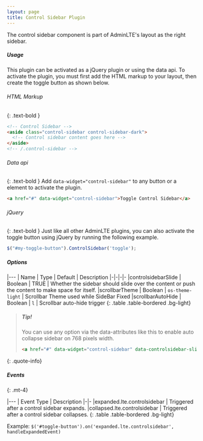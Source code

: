 ```yaml
---
layout: page
title: Control Sidebar Plugin
---
```


The control sidebar component is part of AdminLTE's layout as the right sidebar. 

##### Usage
This plugin can be activated as a jQuery plugin or using the data api. To activate the plugin, you must first add the HTML markup to your layout, then create the toggle button as shown below. 

###### HTML Markup
{: .text-bold }
```html
<!-- Control Sidebar -->
<aside class="control-sidebar control-sidebar-dark">
  <!-- Control sidebar content goes here -->
</aside>
<!-- /.control-sidebar -->
```

###### Data api
{: .text-bold }
Add `data-widget="control-sidebar"` to any button or a element to activate the plugin.

```html
<a href="#" data-widget="control-sidebar">Toggle Control Sidebar</a>
```

###### jQuery
{: .text-bold }
Just like all other AdminLTE plugins, you can also activate the toggle button using jQuery by running the following example. 
```js
$("#my-toggle-button").ControlSidebar('toggle');
```

##### Options

|---
| Name | Type | Default | Description
|-|-|-|-
|controlsidebarSlide | Boolean | TRUE | Whether the sidebar should slide over the content or push the content to make space for itself.
|scrollbarTheme | Boolean | `os-theme-light` | Scrollbar Theme used while SideBar Fixed
|scrollbarAutoHide | Boolean | `l` | Scrollbar auto-hide trigger
{: .table .table-bordered .bg-light}

> ##### Tip!
> You can use any option via the data-attributes like this to enable auto collapse sidebar on 768 pixels width.
> ```html
> <a href="#" data-widget="control-sidebar" data-controlsidebar-slide="false">Toggle Control Sidebar</a>
> ```
{: .quote-info}

##### Events
{: .mt-4}

|---
| Event Type | Description
|-|-
|expanded.lte.controlsidebar | Triggered after a control sidebar expands.
|collapsed.lte.controlsidebar | Triggered after a control sidebar collapses.
{: .table .table-bordered .bg-light}

Example: `$('#toggle-button').on('expanded.lte.controlsidebar', handleExpandedEvent)`
